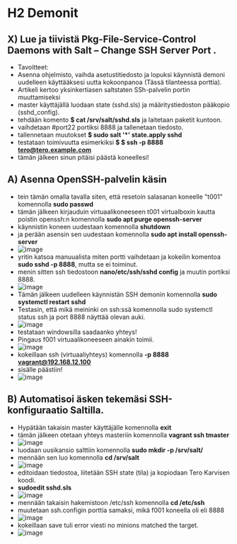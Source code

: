 # H2 Demonit

## X) Lue ja tiivistä Pkg-File-Service-Control Daemons with Salt – Change SSH Server Port .

- Tavoitteet:
- Asenna ohjelmisto, vaihda asetustitiedosto ja lopuksi käynnistä demoni uudelleen käyttääksesi uutta kokoonpanoa (Tässä tilanteessa porttia). 
- Artikeli kertoo yksinkertiasen saltstaten SSh-palvelin portin muuttamiseksi
- master käyttäjällä luodaan state (sshd.sls) ja määritystiedoston pääkopio (sshd_config). 
- tehdään komento **$ cat /srv/salt/sshd.sls** ja laitetaan paketit kuntoon. 
- vaihdetaan #port22 portiksi 8888 ja tallenetaan tiedosto.
- tallennetaan muutokset **$ sudo salt '*' state.apply sshd**
- testataan toimivuutta esimerkiksi **$ $ ssh -p 8888 tero@tero.example.com**
- tämän jälkeen sinun pitäisi päästä koneellesi!

## A) Asenna OpenSSH-palvelin käsin

- tein tämän omalla tavalla siten, että resetoin salasanan koneelle "t001" komennolla **sudo passwd**
- tämän jälkeen kirjauduin virtuaalikoneeseen t001 virtualboxin kautta poistin openssh:n komennolla **sudo apt purge openssh-server**
- käynnistin koneen uudestaan komennolla **shutdown**
- ja perään asensin sen uudestaan komennolla **sudo apt install openssh-server**
- ![image](https://user-images.githubusercontent.com/105793201/230332776-e829e58b-fb4a-43e8-8c10-256d261cd81b.png)
- yritin katsoa manuualista miten portti vaihdetaan ja kokeilin komentoa **sudo sshd -p 8888**, mutta se ei toiminut.
- menin sitten ssh tiedostoon **nano/etc/ssh/sshd config** ja muutin portiksi 8888. 
- ![image](https://user-images.githubusercontent.com/105793201/230333864-473afefa-b115-4ff9-be4e-30105a3e3f27.png)
-	Tämän jälkeen uudelleen käynnistän SSH demonin komennolla **sudo systemctl restart sshd**
- Testasin, että mikä meininki on ssh:ssä komennolla sudo systemctl status ssh ja port 8888 näyttää olevan auki. 
- ![image](https://user-images.githubusercontent.com/105793201/230335015-3e4b0aeb-d3b4-4774-8c30-ada936afce30.png)
- testataan windowsilla saadaanko yhteys!
- Pingaus f001 virtuaalikoneeseen ainakin toimii.
- ![image](https://user-images.githubusercontent.com/105793201/230335224-34cebaf0-2c6e-4a51-94b4-c935bcf882bb.png)
- kokeillaan ssh (virtuaaliyhteys) komennolla **-p 8888 vagrant@192.168.12.100**
- sisälle päästiin!
- ![image](https://user-images.githubusercontent.com/105793201/230335449-0dd06f43-c2a8-49c0-b2c9-9aaefb508b73.png)

## B) Automatisoi äsken tekemäsi SSH-konfiguraatio Saltilla.
- Hypätään takaisin master käyttäjälle komennolla **exit**
- tämän jälkeen otetaan yhteys masteriin komennolla **vagrant ssh tmaster**
- ![image](https://user-images.githubusercontent.com/105793201/230591855-66da64ef-405b-4f39-96c0-46be843f7598.png)
- luodaan uusikansio salttiin komennolla **sudo mkdir -p /srv/salt/**
- mennään sen luo komennolla **cd /srv/salt**
- ![image](https://user-images.githubusercontent.com/105793201/230592232-ea05a878-a869-4cab-bb1d-1d870804aed0.png)
- editoidaan tiedostoa, liitetään SSH state (tila) ja kopiodaan Tero Karvisen koodi.
- **sudoedit sshd.sls**
- ![image](https://user-images.githubusercontent.com/105793201/230592371-a2d2fc02-14d9-4283-b6dd-74f19cc99b9d.png)
- mennään takaisin hakemistoon /etc/ssh komennolla **cd /etc/ssh**
- muutetaan ssh.configin porttia samaksi, mikä f001 koneella oli eli 8888 
- ![image](https://user-images.githubusercontent.com/105793201/230593896-254659f8-3c8d-4e88-a498-46c4720e3340.png)
- kokeillaan save tuli error viesti no minions matched the target. 
- ![image](https://user-images.githubusercontent.com/105793201/230593972-75ba0974-41d3-4a5d-b21b-17c943a1f34d.png)


